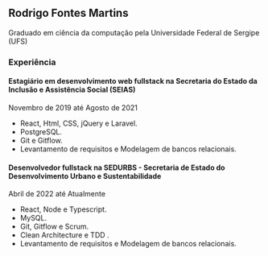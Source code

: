 ## Rodrigo Fontes Martins
Graduado em ciência da computação pela Universidade Federal de Sergipe (UFS)

### Experiência
#### Estagiário em desenvolvimento web fullstack na Secretaria do Estado da Inclusão e Assistência Social (SEIAS)
Novembro de 2019 até Agosto de 2021

* React, Html, CSS, jQuery e Laravel.
* PostgreSQL.
* Git e Gitflow.
* Levantamento de requisitos e Modelagem de bancos relacionais.

#### Desenvolvedor fullstack na SEDURBS - Secretaria de Estado do Desenvolvimento Urbano e Sustentabilidade
Abril de 2022 até Atualmente

* React, Node e Typescript.
* MySQL.
* Git, Gitflow e Scrum.
* Clean Architecture e TDD .
* Levantamento de requisitos e Modelagem de bancos relacionais.
